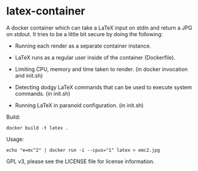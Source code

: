 # latex-container

A docker container which can take a LaTeX input on stdin and return a JPG on stdout.
It tries to be a little bit secure by doing the following:

* Running each render as a separate container instance.

* LaTeX runs as a regular user inside of the container (Dockerfile).

* Limiting CPU, memory and time taken to render. (in docker invocation and init.sh)

* Detecting dodgy LaTeX commands that can be used to execute system commands. (in init.sh)

* Running LaTeX in paranoid configuration. (in init.sh)


Build:

    docker build -t latex .

Usage:

    echo "e=mc^2" | docker run -i --cpus="1" latex > emc2.jpg


GPL v3, please see the LICENSE file for license information.
